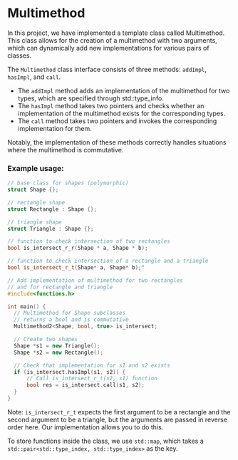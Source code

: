 # Multimethod

In this project, we have implemented a template class called Multimethod. 
This class allows for the creation of a multimethod with two arguments, 
which can dynamically add new implementations for various pairs of classes.

The `Multimethod` class interface consists of three methods: `addImpl`, `hasImpl`, and `call`. 
- The `addImpl` method adds an implementation of the multimethod for two types, which are specified through std::type_info. 
- The `hasImpl` method takes two pointers and checks whether an implementation of the multimethod exists for the corresponding types. 
- The `call` method takes two pointers and invokes the corresponding implementation for them. 

Notably, the implementation of these methods correctly handles situations where the multimethod is commutative.

### Example usage:
```c++
// base class for shapes (polymorphic)
struct Shape {};

// rectangle shape
struct Rectangle : Shape {};

// triangle shape
struct Triangle : Shape {};

// function to check intersection of two rectangles
bool is_intersect_r_r(Shape * a, Shape * b);

// function to check intersection of a rectangle and a triangle
bool is_intersect_r_t(Shape* a, Shape* b);"
```

```c++
// Add implementation of multimethod for two rectangles
// and for rectangle and triangle
#include<functions.h>

int main() {
  // Multimethod for Shape subclasses
  // returns a bool and is commutative
  Multimethod2<Shape, bool, true> is_intersect;

  // Create two shapes
  Shape *s1 = new Triangle();
  Shape *s2 = new Rectangle();

  // Check that implementation for s1 and s2 exists
  if (is_intersect.hasImpl(s1, s2)) {
      // Call is_intersect_r_t(s2, s1) function
      bool res = is_intersect.call(s1, s2);
  }
}
```
Note: `is_intersect_r_t` expects the first argument to be a rectangle
and the second argument to be a triangle, but the arguments are passed in reverse order here.
Our implementation allows you to do this.

To store functions inside the class, we use `std::map`, which takes a `std::pair<std::type_index, std::type_index>` as the key.

